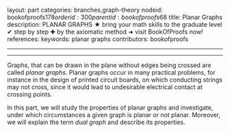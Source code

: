 layout: part
categories: branches,graph-theory
nodeid: bookofproofs$178
orderid: 300
parentid: bookofproofs$68
title: Planar Graphs
description: PLANAR GRAPHS ★ bring your math skills to the graduate level ✔ step by step ✚ by the axiomatic method ➜ visit BookOfProofs now!
references: 
keywords: planar graphs
contributors: bookofproofs

---


---

Graphs, that can be drawn in the plane without edges being crossed are called _planar graphs_. Planar graphs occur in many practical problems, for instance in the design of printed circuit boards, on which conducting strings may not cross, since it would lead to undesirable electrical contact at crossing points.

In this part, we will study the properties of planar graphs and investigate, under which circumstances a given graph is planar or not planar. Moreover, we will explain the term _dual graph_ and describe its properties.
